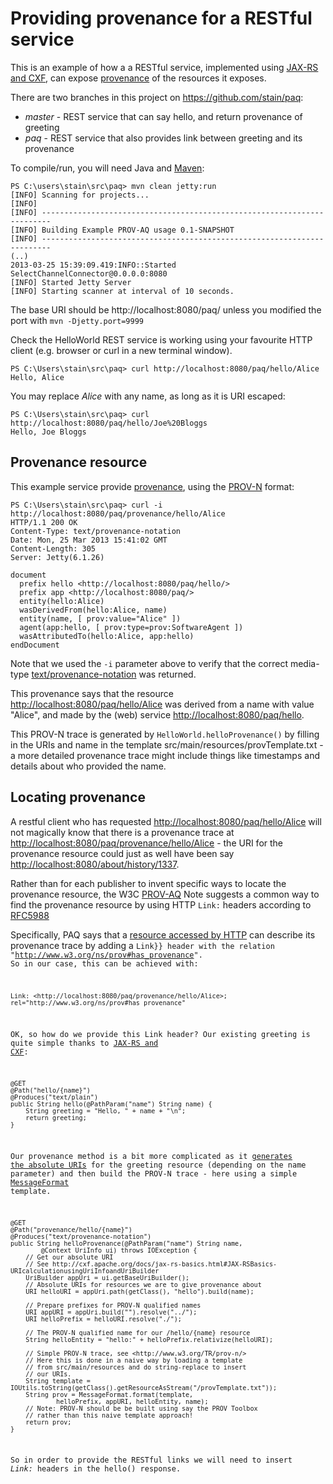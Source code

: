 Providing provenance for a RESTful service
==========================================

This is an example of how a a RESTful service, implemented using [JAX-RS and CXF](http://cxf.apache.org/docs/jax-rs-basics.html), can expose [provenance](http://www.w3.org/TR/prov-overview/) of the resources it exposes. 

There are two branches in this project on https://github.com/stain/paq:
* *master* - REST service that can say hello, and return provenance of greeting
* *paq* - REST service that also provides link between greeting and its provenance

To compile/run, you will need Java and [Maven](http://maven.apache.org/download.cgi):

    PS C:\users\stain\src\paq> mvn clean jetty:run
    [INFO] Scanning for projects...
    [INFO]
    [INFO] ------------------------------------------------------------------------
    [INFO] Building Example PROV-AQ usage 0.1-SNAPSHOT
    [INFO] ------------------------------------------------------------------------
    (..)    
    2013-03-25 15:39:09.419:INFO::Started SelectChannelConnector@0.0.0.0:8080
    [INFO] Started Jetty Server
    [INFO] Starting scanner at interval of 10 seconds.

The base URI should be http://localhost:8080/paq/ unless you modified the port with <code>mvn -Djetty.port=9999</code>
    
Check the HelloWorld REST service is working using your favourite HTTP client (e.g. browser or curl in a new terminal window). 

    PS C:\Users\stain\src\paq> curl http://localhost:8080/paq/hello/Alice
    Hello, Alice

You may replace *Alice* with any name, as long as it is URI escaped:

    PS C:\Users\stain\src\paq> curl http://localhost:8080/paq/hello/Joe%20Bloggs
    Hello, Joe Bloggs

Provenance resource
-------------------

This example service provide [provenance](http://www.w3.org/TR/prov-overview/),
using the [PROV-N](http://www.w3.org/TR/prov-n/) format:

    PS C:\Users\stain\src\paq> curl -i http://localhost:8080/paq/provenance/hello/Alice
    HTTP/1.1 200 OK
    Content-Type: text/provenance-notation
    Date: Mon, 25 Mar 2013 15:41:02 GMT
    Content-Length: 305
    Server: Jetty(6.1.26)
    
    document
      prefix hello <http://localhost:8080/paq/hello/>
      prefix app <http://localhost:8080/paq/>
      entity(hello:Alice)
      wasDerivedFrom(hello:Alice, name)
      entity(name, [ prov:value="Alice" ])
      agent(app:hello, [ prov:type=prov:SoftwareAgent ])
      wasAttributedTo(hello:Alice, app:hello)
    endDocument
    

Note that we used the <code>-i</code> parameter above to verify that the correct media-type [text/provenance-notation](http://www.iana.org/assignments/media-types/text/provenance-notation) was returned.

This provenance says that the resource <http://localhost:8080/paq/hello/Alice> was derived from a name with value "Alice", and made by the (web) service <http://localhost:8080/paq/hello>. 

This PROV-N trace is generated by <code>HelloWorld.helloProvenance()</code> by filling in the URIs and name in the template src/main/resources/provTemplate.txt - a more detailed provenance trace might include things like timestamps and details about who provided the name.   


Locating provenance
-------------------

A restful client who has requested <http://localhost:8080/paq/hello/Alice> will not magically know that there is a provenance trace at <http://localhost:8080/paq/provenance/hello/Alice> - the URI for the provenance resource could just as well have been say <http://localhost:8080/about/history/1337>. 

Rather than for each publisher to invent specific ways to locate the provenance resource, the W3C [PROV-AQ](http://www.w3.org/TR/prov-aq/) Note suggests a common way to find the provenance resource by using HTTP <code>Link:</code> headers according to [RFC5988](http://tools.ietf.org/html/rfc5988)   


Specifically, PAQ says that a [resource accessed by HTTP](http://www.w3.org/TR/2013/WD-prov-aq-20130312/#resource-accessed-by-http) can 
describe its provenance trace by adding a <code>Link}} header with the relation "http://www.w3.org/ns/prov#has_provenance". So in our case, this can be achieved with:

    Link: <http://localhost:8080/paq/provenance/hello/Alice>; rel="http://www.w3.org/ns/prov#has_provenance"


OK, so how do we provide this Link header? Our existing greeting is
quite simple thanks to [JAX-RS and CXF](http://cxf.apache.org/docs/jax-rs-basics.html):

    @GET
    @Path("hello/{name}")
    @Produces("text/plain")
    public String hello(@PathParam("name") String name) {
        String greeting = "Hello, " + name + "\n";
        return greeting;
    }


Our provenance method is a bit more complicated as it [generates 
the absolute URIs](http://cxf.apache.org/docs/jax-rs-basics.html#JAX-RSBasics-URIcalculationusingUriInfoandUriBuilder) for the greeting resource (depending on the name parameter) and then build the PROV-N trace - here using a simple [MessageFormat](http://docs.oracle.com/javase/7/docs/api/java/text/MessageFormat.html) template.


    @GET
    @Path("provenance/hello/{name}")
    @Produces("text/provenance-notation")
    public String helloProvenance(@PathParam("name") String name,
            @Context UriInfo ui) throws IOException {
        // Get our absolute URI
        // See http://cxf.apache.org/docs/jax-rs-basics.html#JAX-RSBasics-URIcalculationusingUriInfoandUriBuilder       
        UriBuilder appUri = ui.getBaseUriBuilder();
        // Absolute URIs for resources we are to give provenance about
        URI helloURI = appUri.path(getClass(), "hello").build(name);        
        
        // Prepare prefixes for PROV-N qualified names
        URI appURI = appUri.build("").resolve("../");       
        URI helloPrefix = helloURI.resolve("./");
        
        // The PROV-N qualified name for our /hello/{name} resource
        String helloEntity = "hello:" + helloPrefix.relativize(helloURI);
        
        // Simple PROV-N trace, see <http://www.w3.org/TR/prov-n/>
        // Here this is done in a naive way by loading a template 
        // from src/main/resources and do string-replace to insert
        // our URIs.
        String template = IOUtils.toString(getClass().getResourceAsStream("/provTemplate.txt"));
        String prov = MessageFormat.format(template, 
                helloPrefix, appURI, helloEntity, name);
        // Note: PROV-N should be be built using say the PROV Toolbox 
        // rather than this naive template approach!
        return prov;
    }


So in order to provide the RESTful links we will need to insert *Link:*
headers in the hello() response.

